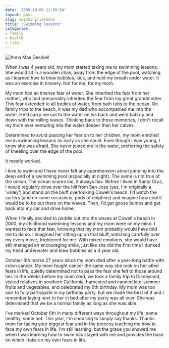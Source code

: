 ```yaml
---
date: '2009-10-06 11:30:54'
layout: post
slug: swimming-lessons
title: "Swimming lessons"
categories:
- family
- health
- life
---
```


![Anna Mae Deshiell]({{site.url}}/images/2009/10/mom.jpg)

When I was 4 years old, my mom started taking me to swimming lessons. She would sit in a wooden chair, away from the edge of the pool, watching as I learned how to blow bubbles, kick, and hold my breath under water. It was an exercise in bravery. Not for me, for my mom.

My mom had an intense fear of water. She inherited the fear from her mother, who had presumably inherited the fear from my great grandmother. This fear extended to all bodies of water, from bath tubs to the ocean. On family trips to the beach, it was my dad who accompanied me into the water. He'd carry me out to the water on his back and we'd bob up and down with the rolling waves. Thinking back to those memories, I don't recall my mom ever venturing into the water deeper than her calves.

Determined to avoid passing her fear on to her children, my mom enrolled me in swimming lessons as early as she could. Even though I was young, I knew she was afraid. She never joined me in the water, preferring the safety of kneeling over the edge of the pool.

It _mostly_ worked.

I love to swim and I have never felt any apprehension about jumping into the deep end of a swimming pool (especially at night). The same is not true of the ocean. The ocean scares me, it always has. Before I lived in Santa Cruz, I would regularly drive over the hill from San Jose (yes, I'm originally a 'valley') and stand on the bluff overlooking Cowell's beach. I'd watch the surfers (and on some occasions, pods of dolphins) and imagine how cool it would be to be out there on the waves. Then, I'd get goose bumps and get back into my car and drive home.

When I finally decided to paddle out into the waves at Cowell's beach in 2000, my childhood swimming lessons and my mom were on my mind. I wanted to face that fear, knowing that my mom probably would have told me to do so. I imagined her sitting up on that bluff, watching carefully over my every move, frightened for me. With mixed emotions, she would have still managed an encouraging smile, just like she did the first time I dunked my head underwater and blew bubbles as a 4 year old. 

October 6th marks 27 years since my mom died after a year-long battle with colon cancer. My mom fought cancer the same way she took on her other fears in life, quietly determined not to pass the fear she felt to those around her. In the weeks before my mom died, we took a family trip to Disneyland, visited relatives in southern California, harvested and canned late-summer fruits and vegetables, and celebrated my 6th birthday. My mom was too sick to fully participate in my birthday party, but we made the best of it and I remember laying next to her in bed after my party was all over. She was determined that we be a normal family as long as she was able.

I've marked October 6th in many different ways throughout my life; some healthy, some not. This year, I'm choosing to simply say thanks. Thanks mom for facing your biggest fear and in the process teaching me how to face my own fears in life. I'm still learning, but the grace you showed me when I was learning how to swim has stayed with me and provides the base on which I take on my own fears in life.
